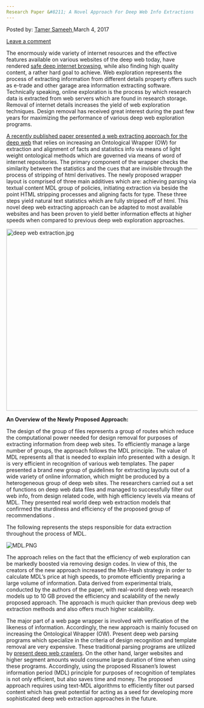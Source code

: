 ```yaml
---
Research Paper &#8211; A Novel Approach For Deep Web Info Extractions
---
```

<article class="post-listing post-18432 post type-post status-publish format-standard has-post-thumbnail hentry category-deepdot-news tag-approach tag-deep tag-extractions tag-info tag-paper tag-research tag-web">
<div class="post-inner">
<p class="post-meta">
<span>Posted by: <a href="https://www.deepdotweb.com/author/tamersameeh/" title="">Tamer Sameeh </a></span>
<span>March 4, 2017</span>

<span><a href="https://www.deepdotweb.com/2017/03/04/research-paper-novel-approach-deep-web-info-extractions/#respond">Leave a comment</a></span>
</p>
<div class="clear"></div>
<div class="entry">
<p>The enormously wide variety of internet resources and the effective features available on various websites of the deep web today, have rendered <a href="https://www.deepdotweb.com/jolly-rogers-security-guide-for-beginners/">safe deep internet browsing</a>, while also finding high quality content, a rather hard goal to achieve. Web exploration represents the process of extracting information from different details property offers such as e-trade and other garage area information extracting software. Technically speaking, online exploration is the process by which research data is extracted from web servers which are found in research storage. Removal of internet details increases the yield of web exploration techniques. Design removal has received great interest during the past few years for maximizing the performance of various deep web exploration programs.</p>
<p><a href="http://docsdrive.com/pdfs/medwelljournals/ajit/2016/3551-3555.pdf">A recently published paper presented a web extracting approach for the deep web</a> that relies on increasing an Ontological Wrapper (OW) for extraction and alignment of facts and statistics info via means of light weight ontological methods which are governed via means of word of internet repositories. The primary component of the wrapper checks the similarity between the statistics and the cues that are invisible through the process of stripping of html derivatives. The newly proposed wrapper layout is comprised of three main additives which are: achieving parsing via textual content MDL group of policies, initiating extraction via beside the point HTML stripping processes and aligning facts for type. These three steps yield natural text statistics which are fully stripped off of html. This novel deep web extracting approach can be adapted to most available websites and has been proven to yield better information effects at higher speeds when compared to previous deep web exploration approaches.</p>
<p><img class="wp-image-18439 aligncenter" src="https://www.deepdotweb.com/wp-content/uploads/2017/02/deep-web-extraction-jpg.jpeg" alt="deep web extraction.jpg" width="913" height="478" srcset="https://www.deepdotweb.com/wp-content/uploads/2017/02/deep-web-extraction-jpg.jpeg 1268w, https://www.deepdotweb.com/wp-content/uploads/2017/02/deep-web-extraction-jpg-300x157.jpeg 300w, https://www.deepdotweb.com/wp-content/uploads/2017/02/deep-web-extraction-jpg-1024x536.jpeg 1024w" sizes="(max-width: 913px) 100vw, 913px" /></p>
<p><strong>An Overview of the Newly Proposed Approach:</strong></p>
<p>The design of the group of files represents a group of routes which reduce the computational power needed for design removal for purposes of extracting information from deep web sites. To efficiently manage a large number of groups, the approach follows the MDL principle. The value of MDL represents all that is needed to explain info presented with a design. It is very efficient in recognition of various web templates. The paper presented a brand new group of guidelines for extracting layouts out of a wide variety of online information, which might be produced by a heterogeneous group of deep web sites. The researchers carried out a set of functions on deep web data files and managed to successfully filter out web info, from design related code, with high efficiency levels via means of MDL. They presented real world deep web extraction models that confirmed the sturdiness and efficiency of the proposed group of recommendations .</p>
<p>The following represents the steps responsible for data extraction throughout the process of MDL.</p>
<p><img class="wp-image-18440 aligncenter" src="https://www.deepdotweb.com/wp-content/uploads/2017/02/mdl-png.png" alt="MDL.PNG" srcset="https://www.deepdotweb.com/wp-content/uploads/2017/02/mdl-png.png 558w, https://www.deepdotweb.com/wp-content/uploads/2017/02/mdl-png-300x180.png 300w" sizes="(max-width: 558px) 100vw, 558px" /></p>
<p>The approach relies on the fact that the efficiency of web exploration can be markedly boosted via removing design codes. In view of this, the creators of the new approach increased the Min-Hash strategy in order to calculate MDL&#8217;s price at high speeds, to promote efficiently preparing a large volume of information. Data derived from experimental trials, conducted by the authors of the paper, with real-world deep web research models up to 10 GB proved the efficiency and scalability of the newly proposed approach. The approach is much quicker than previous deep web extraction methods and also offers much higher scalability.</p>
<p>The major part of a web page wrapper is involved with verification of the likeness of information. Accordingly, the new approach is mainly focused on increasing the Ontological Wrapper (OW). Present deep web parsing programs which specialize in the criteria of design recognition and template removal are very expensive. These traditional parsing programs are utilized by <a href="https://www.deepdotweb.com/2017/02/01/new-concept-deep-web-crawlers/">present deep web crawlers</a>. On the other hand, larger websites and higher segment amounts would consume large duration of time when using these programs. Accordingly, using the proposed Rissanen&#8217;s lowest information period (MDL) principle for purposes of recognition of templates is not only efficient, but also saves time and money. The proposed approach requires using text-MDL algorithms to efficiently filter out parsed content which has great potential for acting as a seed for developing more sophisticated deep web extraction approaches in the future.</p>
</div>
<span style="display:none"><a href="https://www.deepdotweb.com/tag/approach/" rel="tag">approach</a> <a href="https://www.deepdotweb.com/tag/deep/" rel="tag">deep</a> <a href="https://www.deepdotweb.com/tag/extractions/" rel="tag">extractions</a> <a href="https://www.deepdotweb.com/tag/info/" rel="tag">info</a> <a href="https://www.deepdotweb.com/tag/paper/" rel="tag">paper</a> <a href="https://www.deepdotweb.com/tag/research/" rel="tag">research</a> <a href="https://www.deepdotweb.com/tag/web/" rel="tag">web</a></span> <span style="display:none" class="updated">2017-03-04</span>
<div style="display:none" class="vcard author" itemprop="author" itemscope itemtype="http://schema.org/Person"><strong class="fn" itemprop="name"><a href="https://www.deepdotweb.com/author/tamersameeh/" title="Posts by Tamer Sameeh" rel="author">Tamer Sameeh</a></strong></div>
</div>
</article>

